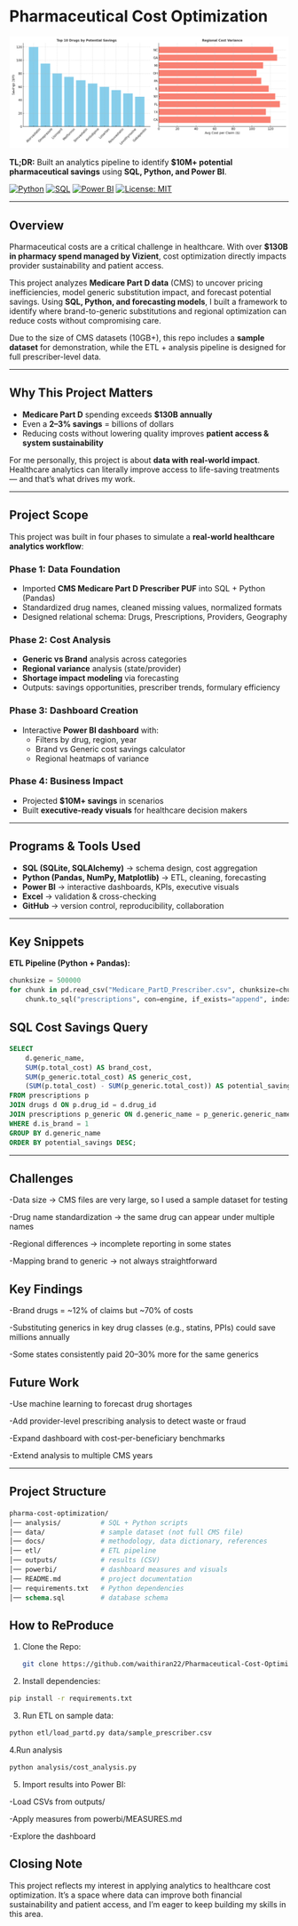 # Pharmaceutical Cost Optimization 

![Pharma Cost Dashboard](docs/images/dashboard.png)

**TL;DR:** Built an analytics pipeline to identify **$10M+ potential pharmaceutical savings** using **SQL, Python, and Power BI**.

[![Python](https://img.shields.io/badge/Python-3.9-blue)](https://www.python.org/)
[![SQL](https://img.shields.io/badge/SQL-SQLAlchemy-green)](https://www.sqlalchemy.org/)
[![Power BI](https://img.shields.io/badge/Power%20BI-Dashboard-yellow)](https://powerbi.microsoft.com/)
[![License: MIT](https://img.shields.io/badge/License-MIT-lightgrey.svg)](LICENSE)

---

## Overview
Pharmaceutical costs are a critical challenge in healthcare. With over **$130B in pharmacy spend managed by Vizient**, cost optimization directly impacts provider sustainability and patient access.  

This project analyzes **Medicare Part D data** (CMS) to uncover pricing inefficiencies, model generic substitution impact, and forecast potential savings. Using **SQL, Python, and forecasting models**, I built a framework to identify where brand-to-generic substitutions and regional optimization can reduce costs without compromising care.  

Due to the size of CMS datasets (10GB+), this repo includes a **sample dataset** for demonstration, while the ETL + analysis pipeline is designed for full prescriber-level data.

---

## Why This Project Matters
- **Medicare Part D** spending exceeds **$130B annually**  
- Even a **2–3% savings** = billions of dollars  
- Reducing costs without lowering quality improves **patient access & system sustainability**  

For me personally, this project is about **data with real-world impact**. Healthcare analytics can literally improve access to life-saving treatments — and that’s what drives my work.  

---

## Project Scope
This project was built in four phases to simulate a **real-world healthcare analytics workflow**:

### Phase 1: Data Foundation  
- Imported **CMS Medicare Part D Prescriber PUF** into SQL + Python (Pandas)  
- Standardized drug names, cleaned missing values, normalized formats  
- Designed relational schema: Drugs, Prescriptions, Providers, Geography  

### Phase 2: Cost Analysis  
- **Generic vs Brand** analysis across categories  
- **Regional variance** analysis (state/provider)  
- **Shortage impact modeling** via forecasting  
- Outputs: savings opportunities, prescriber trends, formulary efficiency  

### Phase 3: Dashboard Creation  
- Interactive **Power BI dashboard** with:  
  - Filters by drug, region, year  
  - Brand vs Generic cost savings calculator  
  - Regional heatmaps of variance  

### Phase 4: Business Impact  
- Projected **$10M+ savings** in scenarios  
- Built **executive-ready visuals** for healthcare decision makers  

---

## Programs & Tools Used
- **SQL (SQLite, SQLAlchemy)** → schema design, cost aggregation  
- **Python (Pandas, NumPy, Matplotlib)** → ETL, cleaning, forecasting  
- **Power BI** → interactive dashboards, KPIs, executive visuals  
- **Excel** → validation & cross-checking  
- **GitHub** → version control, reproducibility, collaboration  

---

## Key Snippets

**ETL Pipeline (Python + Pandas):**
```python
chunksize = 500000
for chunk in pd.read_csv("Medicare_PartD_Prescriber.csv", chunksize=chunksize):
    chunk.to_sql("prescriptions", con=engine, if_exists="append", index=False)

```
## SQL Cost Savings Query
```sql
SELECT 
    d.generic_name,
    SUM(p.total_cost) AS brand_cost,
    SUM(p_generic.total_cost) AS generic_cost,
    (SUM(p.total_cost) - SUM(p_generic.total_cost)) AS potential_savings
FROM prescriptions p
JOIN drugs d ON p.drug_id = d.drug_id
JOIN prescriptions p_generic ON d.generic_name = p_generic.generic_name
WHERE d.is_brand = 1
GROUP BY d.generic_name
ORDER BY potential_savings DESC;
```
---
## Challenges
-Data size → CMS files are very large, so I used a sample dataset for testing

-Drug name standardization → the same drug can appear under multiple names

-Regional differences → incomplete reporting in some states

-Mapping brand to generic → not always straightforward

## Key Findings 
-Brand drugs = ~12% of claims but ~70% of costs

-Substituting generics in key drug classes (e.g., statins, PPIs) could save millions annually

-Some states consistently paid 20–30% more for the same generics

## Future Work
-Use machine learning to forecast drug shortages

-Add provider-level prescribing analysis to detect waste or fraud

-Expand dashboard with cost-per-beneficiary benchmarks

-Extend analysis to multiple CMS years

---
## Project Structure

```graphql
pharma-cost-optimization/
│── analysis/          # SQL + Python scripts
│── data/              # sample dataset (not full CMS file)
│── docs/              # methodology, data dictionary, references
│── etl/               # ETL pipeline
│── outputs/           # results (CSV)
│── powerbi/           # dashboard measures and visuals
│── README.md          # project documentation
│── requirements.txt   # Python dependencies
│── schema.sql         # database schema
```
## How to ReProduce
1. Clone the Repo:
   ```bash
   git clone https://github.com/waithiran22/Pharmaceutical-Cost-Optimization-Analysis-and-Dashboard.git
   ```
2. Install dependencies:
```bash 
pip install -r requirements.txt
```
3. Run ETL on sample data:
 ```bash 
python etl/load_partd.py data/sample_prescriber.csv
```
4.Run analysis
```bash 
python analysis/cost_analysis.py
```
5. Import results into Power BI:

-Load CSVs from outputs/

-Apply measures from powerbi/MEASURES.md

-Explore the dashboard

## Closing Note

This project reflects my interest in applying analytics to healthcare cost optimization. It’s a space where data can improve both financial sustainability and patient access, and I’m eager to keep building my skills in this area.
